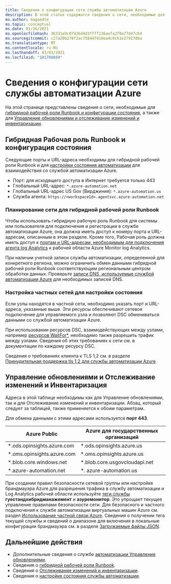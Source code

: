 ```yaml
---
title: Сведения о конфигурации сети службы автоматизации Azure
description: В этой статье содержатся сведения о сети, необходимые для настройки состояния службы автоматизации Azure, гибридной рабочей роли Runbook службы автоматизации Azure, Управление обновлениями, а также Отслеживание изменений и инвентаризации.
ms.author: magoedte
ms.topic: conceptual
ms.date: 01/26/2021
ms.openlocfilehash: 36331e9c07926d4d3ffff136aefa2f9a77d47cb4
ms.sourcegitcommit: c27a20b278f2ac758447418ea4c8c61e27927d6a
ms.translationtype: MT
ms.contentlocale: ru-RU
ms.lasthandoff: 03/03/2021
ms.locfileid: "101708889"
---
```

# <a name="azure-automation-network-configuration-details"></a>Сведения о конфигурации сети службы автоматизации Azure

На этой странице представлены сведения о сети, необходимые для [гибридной рабочей роли Runbook и конфигурации состояния](#hybrid-runbook-worker-and-state-configuration), а также для [Управление обновлениями и отслеживание изменений и инвентаризации](#update-management-and-change-tracking-and-inventory).

## <a name="hybrid-runbook-worker-and-state-configuration"></a>Гибридная Рабочая роль Runbook и конфигурация состояния

Следующие порты и URL-адреса необходимы для гибридной рабочей роли Runbook и для [настройки состояния автоматизации](automation-dsc-overview.md) для взаимодействия со службой автоматизации Azure.

* Порт: для исходящего доступа в Интернет требуется только 443
* Глобальный URL-адрес: `*.azure-automation.net`
* Глобальный URL-адрес US Gov (Вирджиния): `*.azure-automation.us`
* Служба агента: `https://<workspaceId>.agentsvc.azure-automation.net`

### <a name="network-planning-for-hybrid-runbook-worker"></a>Планирование сети для гибридной рабочей роли Runbook

Чтобы использовать гибридную рабочую роль Runbook для системы или пользователя для подключения и регистрации в службе автоматизации Azure, она должна иметь доступ к номеру порта и URL-адресам, описанным в этом разделе. Кроме того, Рабочая роль должна иметь доступ к [портам и URL-адресам, необходимым для подключения агента log Analytics](../azure-monitor/agents/agent-windows.md) к рабочей области Azure Monitor log Analytics.

При наличии учетной записи службы автоматизации, определенной для конкретного региона, можно ограничить обмен данными гибридной рабочей роли Runbook соответствующим региональным центром обработки данных. Проверьте [записи DNS, используемые службой автоматизации Azure](how-to/automation-region-dns-records.md) для необходимых записей DNS.

### <a name="configuration-of-private-networks-for-state-configuration"></a>Настройка частных сетей для настройки состояния

Если узлы находятся в частной сети, необходимо указать порт и URL-адреса, указанные выше. Эти ресурсы обеспечивают сетевое подключение для управляемого узла и позволяют DSC обмениваться данными со службой автоматизации Azure.

При использовании ресурсов DSC, взаимодействующих между узлами, например [ресурсов WaitFor*](/powershell/scripting/dsc/reference/resources/windows/waitForAllResource), необходимо также разрешить трафик между узлами. Сведения об этих требованиях к сети см. в документации по каждому ресурсу DSC.

Сведения о требованиях клиента к TLS 1,2 см. в разделе [Принудительная поддержка tls 1,2 для службы автоматизации Azure](automation-managing-data.md#tls-12-enforcement-for-azure-automation).

## <a name="update-management-and-change-tracking-and-inventory"></a>Управление обновлениями и Отслеживание изменений и Инвентаризация

Адреса в этой таблице необходимы как для Управление обновлениями, так и для Отслеживание изменений и инвентаризации. Абзац, который следует за таблицей, также применяется к обоим параметрам.

Для обмена данными с этими адресами используется **порт 443**.

|Azure Public  |Azure для государственных организаций  |
|---------|---------|
|\*.ods.opinsights.azure.com    | \*.ods.opinsights.azure.us         |
|\*.oms.opinsights.azure.com     | \*.oms.opinsights.azure.us        |
|\*.blob.core.windows.net | \*.blob.core.usgovcloudapi.net|
|\*.azure-automation.net | \*. azure-automation.us|

При создании правил безопасности сетевой группы или настройке брандмауэра Azure для разрешения трафика в службу автоматизации и Log Analytics рабочей области используйте [теги службы](../virtual-network/service-tags-overview.md#available-service-tags) **гуестандхибридманажемент** и **азуремонитор**. Это упрощает текущее управление правилами безопасности сети. Для безопасного и частного подключения к службе автоматизации виртуальных машин Azure см. раздел [Использование частной связи Azure](./how-to/private-link-security.md). Сведения о получении тега текущей службы и сведений о диапазоне для включения в локальные конфигурации брандмауэра см. в разделе [Загружаемые файлы JSON](../virtual-network/service-tags-overview.md#discover-service-tags-by-using-downloadable-json-files).

## <a name="next-steps"></a>Дальнейшие действия

* Дополнительные сведения о службе [автоматизации Управление обновлениями](update-management\overview.md).
* Сведения о [гибридной рабочей роли Runbook](automation-hybrid-runbook-worker.md).
* Сведения о [Отслеживание изменений и инвентаризации](change-tracking\overview.md).
* Сведения о [настройке состояния службы автоматизации](automation-dsc-overview.md).